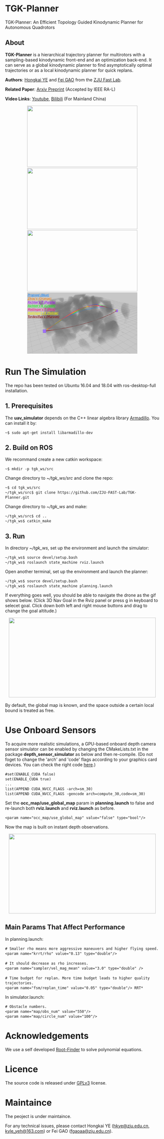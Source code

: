 # TGK-Planner
TGK-Planner: An Efficient Topology Guided Kinodynamic Planner for Autonomous Quadrotors

##  About
__TGK-Planner__ is a hierarchical trajectory planner for multirotors with a sampling-based kinodynamic front-end and an optimization back-end.
It can serve as a global kinodynamic planner to find asymptotically optimal trajectories or as a local kinodynamic planner for quick replans.

__Authors__: [Hongkai YE](https://kyleyehh.github.io/) and [Fei GAO](https://ustfei.com/) from the [ZJU Fast Lab](http://www.kivact.com/).

__Related Paper__:
[Arxiv Preprint](https://arxiv.org/abs/2008.03468) (Accepted by IEEE RA-L)

__Video Links__: [Youtube](https://youtu.be/nNS0p8h5zAk), [Bilibili](https://www.bilibili.com/video/BV1gA411e7DH) (For Mainland China)

<p align="center">
  <img src="misc/indoor_single.gif" width = "360" height = "200"/>
  <img src="misc/follow.gif" width = "360" height = "200"/>
  <img src="misc/rviz_set.gif" width = "360" height = "200"/>
  <img src="misc/3d_motion_compare.png" width = "360" height = "200"/>
</p>

# Run The Simulation
The repo has been tested on Ubuntu 16.04 and 18.04 with ros-desktop-full installation.

## 1. Prerequisites
The __uav_simulator__ depends on the C++ linear algebra library [Armadillo](http://arma.sourceforge.net/). You can install it by:
```
~$ sudo apt-get install libarmadillo-dev
``` 
## 2. Build on ROS
We recommand create a new catkin workspace:
```
~$ mkdir -p tgk_ws/src
```
Change directory to _~/tgk_ws/src_ and clone the repo:
```
~$ cd tgk_ws/src
~/tgk_ws/src$ git clone https://github.com/ZJU-FAST-Lab/TGK-Planner.git
```
Change directory to _~/tgk_ws_ and make:
```
~/tgk_ws/src$ cd ..
~/tgk_ws$ catkin_make
```

## 3. Run 
In directory _~/tgk_ws_, set up the environment and launch the simulator:
```
~/tgk_ws$ source devel/setup.bash
~/tgk_ws$ roslaunch state_machine rviz.launch
```

Open another terminal, set up the environment and launch the planner:
```
~/tgk_ws$ source devel/setup.bash
~/tgk_ws$ roslaunch state_machine planning.launch
```
If everything goes well, you should be able to navigate the drone as the gif shows below. (Click 3D Nav Goal in the Rviz panel or press g in keyboard to selecet goal. Click down both left and right mouse buttons and drag to change the goal altitude.)

<p align="center">
  <img src="misc/sim_global.gif" width = "480" height = "260"/>
</p>

By default, the global map is known, and the space outside a certain local bound is treated as free.


# Use Onboard Sensors

To acquire more realistic simulations, a GPU-based onboard depth camera sensor simulator can be enabled by changing the CMakeLists.txt in the package __depth_sensor_simulator__ as below and then re-compile. (Do not foget to change the 'arch' and 'code' flags according to your graphics card devices. You can check the right code [here](https://github.com/tpruvot/ccminer/wiki/Compatibility).)
```
#set(ENABLE_CUDA false)
set(ENABLE_CUDA true)
...
list(APPEND CUDA_NVCC_FLAGS -arch=sm_30)
list(APPEND CUDA_NVCC_FLAGS -gencode arch=compute_30,code=sm_30)
```
Set the __occ_map/use_global_map__ param in __planning.launch__ to false and re-launch both __rviz.launch__ and __rviz.launch__ as before.
```
<param name="occ_map/use_global_map" value="false" type="bool"/>
```
Now the map is built on instant depth observations.
<p align="center">
  <img src="misc/sim_local.gif" width = "480" height = "260"/>
</p>

## Main Params That Affect Performance
In planning.launch:
```
# Smaller rho means more aggressive maneuvers and higher flying speed.
<param name="krrt/rho" value="0.13" type="double"/> 

# It should decrease as rho increases.
<param name="sampler/vel_mag_mean" value="3.0" type="double" />

# Time budget for replan. More time budget leads to higher quality trajectories.
<param name="fsm/replan_time" value="0.05" type="double"/> RRT*
```
In simulator.launch:
```
# Obstacle numbers.
<param name="map/obs_num" value="550"/>    
<param name="map/circle_num" value="100"/>   
```
# Acknowledgements
We use a self developed [Root-Finder](https://github.com/ZJU-FAST-Lab/Root-Finder) to solve polynomial equations.

# Licence
The source code is released under [GPLv3](http://www.gnu.org/licenses/) license.

# Maintaince
The peoject is under maintaince.

For any technical issues, please contact Hongkai YE (hkye@zju.edu.cn, kyle_yeh@163.com) or Fei GAO (fgaoaa@zju.edu.cn).